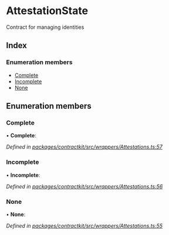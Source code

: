 # AttestationState

Contract for managing identities

## Index

### Enumeration members

* [Complete](../enums/_wrappers_attestations_.attestationstate.md#complete)
* [Incomplete](../enums/_wrappers_attestations_.attestationstate.md#incomplete)
* [None](../enums/_wrappers_attestations_.attestationstate.md#none)

## Enumeration members

### Complete

• **Complete**:

_Defined in_ [_packages/contractkit/src/wrappers/Attestations.ts:57_](https://github.com/celo-org/celo-monorepo/blob/master/packages/contractkit/src/wrappers/Attestations.ts#L57)

### Incomplete

• **Incomplete**:

_Defined in_ [_packages/contractkit/src/wrappers/Attestations.ts:56_](https://github.com/celo-org/celo-monorepo/blob/master/packages/contractkit/src/wrappers/Attestations.ts#L56)

### None

• **None**:

_Defined in_ [_packages/contractkit/src/wrappers/Attestations.ts:55_](https://github.com/celo-org/celo-monorepo/blob/master/packages/contractkit/src/wrappers/Attestations.ts#L55)

